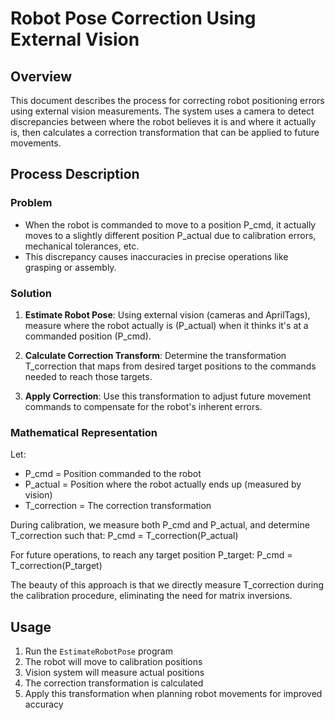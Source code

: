 # Robot Pose Correction Using External Vision

## Overview

This document describes the process for correcting robot positioning errors using external vision measurements. The system uses a camera to detect discrepancies between where the robot believes it is and where it actually is, then calculates a correction transformation that can be applied to future movements.

## Process Description

### Problem

- When the robot is commanded to move to a position P_cmd, it actually moves to a slightly different position P_actual due to calibration errors, mechanical tolerances, etc.
- This discrepancy causes inaccuracies in precise operations like grasping or assembly.

### Solution

1. **Estimate Robot Pose**: Using external vision (cameras and AprilTags), measure where the robot actually is (P_actual) when it thinks it's at a commanded position (P_cmd).
   
2. **Calculate Correction Transform**: Determine the transformation T_correction that maps from desired target positions to the commands needed to reach those targets.
   
3. **Apply Correction**: Use this transformation to adjust future movement commands to compensate for the robot's inherent errors.

### Mathematical Representation

Let:
- P_cmd = Position commanded to the robot
- P_actual = Position where the robot actually ends up (measured by vision)
- T_correction = The correction transformation

During calibration, we measure both P_cmd and P_actual, and determine T_correction such that:
P_cmd = T_correction(P_actual)

For future operations, to reach any target position P_target:
P_cmd = T_correction(P_target)

The beauty of this approach is that we directly measure T_correction during the calibration procedure, eliminating the need for matrix inversions.

## Usage

1. Run the `EstimateRobotPose` program
2. The robot will move to calibration positions
3. Vision system will measure actual positions
4. The correction transformation is calculated
5. Apply this transformation when planning robot movements for improved accuracy 